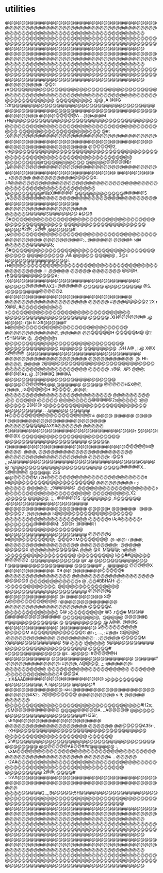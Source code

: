 utilities
=========


@@@@@@@@@@@@@@@@@@@@@@@@@@@@@@@@@@@@@@@@@@@@@@@@@@@@@@@@@@@@@@@@@@@@@@@@@@@@@@@@@@@@@@@@@@@@@@@@@@@@@@@@@@@@
@@@@@@@@@@@@@@@@@@@@@@@@@@@@@@@@@@@@@@@@@@@@@@@@@@@@@@@@@@@@@@@@@@@@@@@@@@@@@@@@@@@@@@@@@@@@@@@@@@@@@@@@@@@@
@@@@@@@@@@@@@@@@@@@@@@@@@@@@@@@@@@@@@@@@@@@@@@@@@@@@@@@@@@@@@@@@@@@@@@@@@@@@@@@@@@@@@@@@@@@@@@@@@@@@@@@@@@@@
@@@@@@@@@@@@@@@@@@@@@@@@@@@@@@@@@@@@@@@@@@@@@@@@@@@@@@@@@@@@@@@@@@@@@@@@@@@@@@@@@@@@@@@@@@@@@@@@@@@@@@@@@@@@
@@@@@@@@@       :@@G rA@@@@@@@@@@@@@@@@@@@@@@@@@@@@@@@@@@@@@@@@@@@@@@@@@@@@@@@@@@@@@@@@@@@@@@@@@@@@@@@@@@@@@
@@@@@@@@@ ;@@ ,A @@G     :2#@@@@@@@@@@@@@@@@@@@@@@@@@@@@@@@@@@@@@@@@@@@@@@@@@@@@@@@@@@@@@@@@@@@@@@@@@@@@@@@@
@@@@@@@@@A ...@@s@@M          rH@@@@@@@@@@@@@@@@@@@@@@@@@@@@@@@@@@@@@@@@@@@@@@@@@@@@@@@@@@@@@@@@@@@@@@@@@@@@
@@@@@@@@@@@@@@@@@@@@    @#;       :X@@@@@@@@@@@@@@@@@@@@@@@@@@@@@@@@@@@@@@@@@@@@@@@@@@@@@@@@@@@@@@@@@@@@@@@@
@@@@@@@@@@@@@@@@@@@@    @@@@@@2,       sB@@@@@@@@@@@@@@@@@@@@@@@@@@@@@@@@@@@@@@@@@@@@@@@@@@@@@@@@@@@@@@@@@@@
@@@@@@@@@r@@@@@@@@@@    @@@@@@@@@@Br       ;&@@@@@@@@@@@@@@@@@@@@@@@@@@@@@@@@@@@@@@@@@@@@@@@@@@@@@@@@@@@@@@@
@@@@@@@@@  ,,.r@@@@@    @@@@@@@@@@@@@@@X:      .i#@@@@@@@@@@@@@@@@@@@@@@@@@@@@@@@@@@@@@@@@@@@@@@@@@@@@@@@@@@
@@@@@@@@@#iiisX@@@@@    @@@@@@@@@@@@@@@@@5          ;A@@@@@@@@@@@@@@@@@@@@@@@@@@@@@@@@@@@@@@@@@@@@@@@@@@@@@@
@@@@@@@@@@@@@@@@@@@@    @@@@@@@@@@S@@@@@@@   #@@9:      .5#@@@@@@@@@@@@@@@@@@@@@@@@@@@@@@@@@@@@@@@@@@@@@@@@@
@@@@@@@@@@@@@@@@@@@@    @@@@#2@:      ;G@@   ,@@@@@@#i       ;&@@@@@@@@@@@@@@@@@@@@@@@@@@@@@@@@@@@@@@@@@@@@@
@@@@@@@@@#;.,;@@@@@@    @@@@h           s@i   @@@@@@@@@@@&;      ,5#@@@@@@@@@@@@@@@@@@@@@@@@@@@@@@@@@@@@@@@@
@@@@@@@@@ ,A&  @@@@@    @@@@@     , 3@s       i@@@@@@@@@@@@@@@i.      rH@@@@@@@@@@@@@@@@@@@@@@@@@@@@@@@@@@@@
@@@@@@@@@ .ii .@@@@@    @@@@@     @@@@@@@      @@@H, rB@@@@@@@@@@@A;      :X@@@@@@@@@@@@@@@@@@@@@@@@@@@@@@@@
@@@@@@@@@@AX3H@@@@@@    @@@@@     @@@@@@@@@    @S.       :@@@@@@@@@@@@@2.    @@@@@@@@@@@@@@@@@@@@@@@@@@@@@@@
@@@@@@@@@@@@@@@@@@@@    @@@@@     #@@@@@@@@2   2X     r    X@@,;#@@@@@@@@@@  s@@@@@@@@@@@@@@@@@@@@@@@@@@@@@@
@@@@@@@@@@@@@@@@@@@@    @@@@@     .XH@@@@@@@   .@   i@@@@;  r@i  hr.S#@@@@@#  M@@@@@@@@@@@@@@@@@@@@@@@@@@@@@
@@@@@@@@@@@@@,;@@@@@    @@@@@@@H     @@@@@M@    @2   rSH@@@;  @,      ,@@@@@s  @@@@@@@@@@@@@@@@@@@@@@@@@@@@@
@@@@@@@@@@@@@;s@@@@@    @@@@@@@@      .;9H      A@        ,;  .@   X@X  S@@@@  .@@@@@@@@@@@@@@@@@@@@@@@@@@@@
@@@@@@@@@@@@@@@@@@@@    @@@@@@@@@@@             .@.            Hh  @@@@,  @@@@  2@@@@@@@@@@@@@@@@@@@@@@@@@@@
@@@@@@@@@@@@@@@@@@@@    @@@@@  .sB@;      .@5    @@@;   @@@@As. @  .@@@@2  @@@A  @@@@@@@@@@@@@@@@@@@@@@@@@@@
@@@@@@@@@M;@@;@@@@@@    @@@@@      @@@@@H5X@@,   r@@@,   ,r&@@@@@H  3@@@@, ,@@@;  @@@@@@@@@@@@@@@@@@@@@@@@@@
@@@@@@@@@ ,@@  @@@@@    @@@@@      @@@@@@@@@@@@@2s@@@@@        :@@   @@@@@  2@@@  :@@@@@@@@@@@@@@@@@@@@@@@@@
@@@@@@@@@  :: .@@@@@    @@@@@      H@@@@@@@@@@@@@@@@@@@@hi:    @@@@   @@@@@  @@@@  h@@@@@@@@@@@@@@@@@@@@@@@@
@@@@@@@@@@AX9#@@@@@@    @@@@@.     5@@@@@@@@@@@@@@@@@@@@@@@@@@@@@@@r  S@@@@i  @@@X  @@@@@@@@@@@@@@@@@@@@@@@@
@@@@@@@@@@@@@@@@@@@@    @@@@@,     r@@@@@@@@@@@@@@@@@@@@@@@@@@@@@@@@@@M@@@@@.  @@@,  @@@@@@@@@@@@@@@@@@@@@@@
@@@@@@@@@@@@@@@@@@@@    @@@@@:     :@@5    ,;sA@@@@@@@@@@@@@@@@@@@@@@@@@@@@@@@G@@@@  r@@@@@@@@@@@@@@@@@@@@@@
@@@@@@@@@X..  S@@@@@    @@@@@:      23S        @@@@@@@M,r2H@@@@@@@@@@@@@@@@@@@@@@@@#  M@@@@@@@@@@@@@@@@@@@@@
@@@@@@@@@ r ;i @@@@@    @@@@@;                 ,;9@@@@@         .@@@@@@@@@@@@@@@@@@@s  @@@@@@@@@@@@@@@@@@@@@
@@@@@@@@@,X2  ,@@@@@    @@@@@;         ;;,.       @@@@@S         :@@@@@@@   ,ri@@@@@@  .@@@@@@@@@@@@@@@@@@@@
@@@@@@@@@@@@@@@@@@@@    @@@@@r         @@@@@@      :i@@@.           @@@@2      ;@@@@@@  5@@@@@@@@@@@@@@@@@@@
@@@@@@@@@@@@@@@@@@@@    @@@@@s      iA;#@@@@@r       @@@@@@@@@@@@M: .S@@r        ;@@@@H  @@@@@@@@@@@@@@@@@@@
@@@@@@@@@@@@@@@@@@@@    @@@@@2      M@@@@@@@@@@@;    i@@@2GM@@@@@@@   .@    r@@r   r@@@;  @@@@@@@@@@@@@@@@@@
@@@@@@@@@:    :@@@@@    @@@@@X      i@@@@@@@@@@@A     @@@              @X  .M@@@;   h@@@  :@@@@@@@@@@@@@@@@@
@@@@@@@@@ i@@##@@@@@    @@@@@2      :@@@@@@@@@@@@     @r               .@   @@@@@@@@@@@@@  h@@@@@@@@@@@@@@@@
@@@@@@#    ,. ;@@@@@    @@@@@X       @@@@@@@@@@@@.    X9                @@   @@@@@@@@@@@@9  @@@@@@@@@@@@@@@@
@@@@@@@@@@@@@@@@@@@@    @@@@@9       @@@@@@@@@@@@s     @    ,@@#BBHAH:   @:  :@@@@@@@@@@@@,  @@@@@@@@@@@@@@@
@@@@@@@@@@@@@@@@@@@@    @@@@@9       @@@@@@@@@@@@@     @i    @@@@@@@@@   S@   A@@@@@@@@@@@@  r@@@@@@@@@@@@@@
@@@@@@@@@@@@@@@@@@@@    @@@@@A       @@@@@@@@@@@@@     G@    ;@@@@@@@@r   @3   .r@@#    M@@@  B@@@@@@@@@@@@@
@@@@@@@@@,    :@@@@@    @@@@@B       #@@@@@@@@@@@@:     @     @@@@@@@@@   ,@     A@@.    @@@S  @@@@@@@@@@@@@
@@@@@@@@@ 5@@@@@@@@@    @@@@@M       A@@@@@@@@@@@@G     @h     ;,....,;    #@@r         G@@@@  .@@@@@@@@@@@@
@@@@@@@@@: .  ;@@@@@    @@@@@M       X@@@@@@@@@@@@@     5@                  @@@         i@@@@@  5@@@@@@@@@@@
@@@@@@@@@@@@@@@@@@@@    @@@@@#       s@@@@@@@@@@@@@      @r..               :@@@@i      #@@@@@H  @@@@@@@@@@@
@@@@@@@@@@@@@@@@@@@@    @@@@@#       :@@@@@@@@@@@@@i     #@@@,               A@@@@, ,;;:i@@@@@@i  @@@@@@@@@@
@@@@@@@@@@@@@@@@@@@@    @@@@@@       .@@@@@@@@@@@@@#      @@@A     .:;riX&AAB@@@@@@@@@@@@@@@@@@@  :@@@@@@@@@
@@@@@@@@@;  A,r@@@@@    @@@@@#        @@@@@@@@@@@@@@::siss@@@@@@@@@@@@@@@@@@@@@@@@@@#&2;.          2@@@@@@@@
@@@@@@@@@ s 9; @@@@@    @@@@@@        @@@@@@@@@@@@@@@@@@@@@@@@@@@@@@@@@#H2s;.                ,r9M@@@@@@@@@@@
@@@@@@@@@A. ..A@@@@@    @@@@@@        @@@@@@@@@@@@@@@@@@@#H3Sir,                  .;s9#@@@@@@@@@@@@@@@@@@@@@
@@@@@@@@@@@@@@@@@@@@    @@@@@@        @@@@@@@A35r:,                    .:rXH@@@@@@@@@@@@@@@@@@@@@@@@@@@@@@@@
@@@@@@@@@@@@@@@@@@@@    @@@@@@                               ,;Sh#@@@@@@@@@@@@@@@@@@@@@@@@@@@@@@@@@@@@@@@@@@
@@@@@@@AB@@###@@@@@@    :,                        .;sXM@@@@@@@@@@@@@@@@@@@@@@@@@@@@@@@@@@@@@@@@@@@@@@@@@@@@@
@@@@@@#    ..  @@@@@                   .:r2A#@@@@@@@@@@@@@@@@@@@@@@@@@@@@@@@@@@@@@@@@@@@@@@@@@@@@@@@@@@@@@@@
@@@@@@@@@ 2@@; @@@@#        .:r2A#@@@@@@@@@@@@@@@@@@@@@@@@@@@@@@@@@@@@@@@@@@@@@@@@@@@@@@@@@@@@@@@@@@@@@@@@@@
@@@@@@@@@2..,,B@@@@@;5H@@@@@@@@@@@@@@@@@@@@@@@@@@@@@@@@@@@@@@@@@@@@@@@@@@@@@@@@@@@@@@@@@@@@@@@@@@@@@@@@@@@@@
@@@@@@@@@@@@@@@@@@@@@@@@@@@@@@@@@@@@@@@@@@@@@@@@@@@@@@@@@@@@@@@@@@@@@@@@@@@@@@@@@@@@@@@@@@@@@@@@@@@@@@@@@@@@
@@@@@@@@@@@@@@@@@@@@@@@@@@@@@@@@@@@@@@@@@@@@@@@@@@@@@@@@@@@@@@@@@@@@@@@@@@@@@@@@@@@@@@@@@@@@@@@@@@@@@@@@@@@@
@@@@@@@@@@@@@@@@@@@@@@@@@@@@@@@@@@@@@@@@@@@@@@@@@@@@@@@@@@@@@@@@@@@@@@@@@@@@@@@@@@@@@@@@@@@@@@@@@@@@@@@@@@@@
@@@@@@@@@@@@@@@@@@@@@@@@@@@@@@@@@@@@@@@@@@@@@@@@@@@@@@@@@@@@@@@@@@@@@@@@@@@@@@@@@@@@@@@@@@@@@@@@@@@@@@@@@@@@

